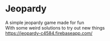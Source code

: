 # Jeopardy

A simple jeopardy game made for fun\
With some weird solutions to try out new things\
https://jeopardy-c4584.firebaseapp.com/ 
